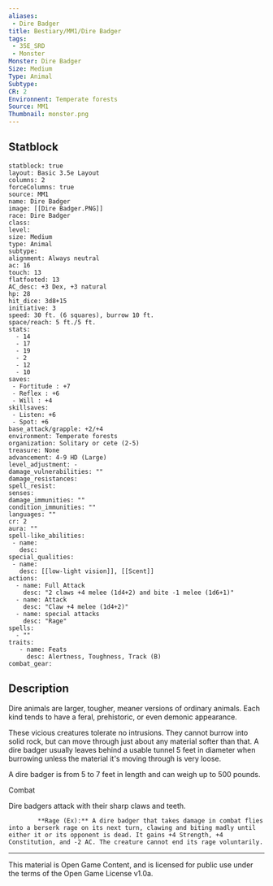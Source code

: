 ```yaml
---
aliases:
 - Dire Badger
title: Bestiary/MM1/Dire Badger
tags: 
 - 35E_SRD
 - Monster
Monster: Dire Badger
Size: Medium
Type: Animal
Subtype: 
CR: 2
Environnent: Temperate forests
Source: MM1
Thumbnail: monster.png
---
```


## Statblock

```statblock
statblock: true
layout: Basic 3.5e Layout
columns: 2
forceColumns: true
source: MM1 
name: Dire Badger
image: [[Dire Badger.PNG]]
race: Dire Badger
class: 
level: 
size: Medium
type: Animal
subtype: 
alignment: Always neutral
ac: 16
touch: 13
flatfooted: 13
AC_desc: +3 Dex, +3 natural
hp: 28
hit_dice: 3d8+15
initiative: 3
speed: 30 ft. (6 squares), burrow 10 ft.
space/reach: 5 ft./5 ft.
stats:
  - 14
  - 17
  - 19
  - 2
  - 12
  - 10
saves:
 - Fortitude : +7
 - Reflex : +6
 - Will : +4
skillsaves:
 - Listen: +6
 - Spot: +6
base_attack/grapple: +2/+4
environment: Temperate forests
organization: Solitary or cete (2-5)
treasure: None
advancement: 4-9 HD (Large)
level_adjustment: -
damage_vulnerabilities: ""
damage_resistances: 
spell_resist: 
senses: 
damage_immunities: ""
condition_immunities: ""
languages: ""
cr: 2
aura: ""
spell-like_abilities:
 - name: 
   desc: 
special_qualities:
 - name:
   desc: [[low-light vision]], [[Scent]]
actions:
  - name: Full Attack
    desc: "2 claws +4 melee (1d4+2) and bite -1 melee (1d6+1)"
  - name: Attack
    desc: "Claw +4 melee (1d4+2)"
  - name: special attacks
    desc: "Rage"
spells:
  - ""
traits:
   - name: Feats
     desc: Alertness, Toughness, Track (B)
combat_gear:  
```

## Description



Dire animals are larger, tougher, meaner versions of ordinary animals. Each kind tends to have a feral, prehistoric, or even demonic appearance.

These vicious creatures tolerate no intrusions. They cannot burrow into solid rock, but can move through just about any material softer than that. A dire badger usually leaves behind a usable tunnel 5 feet in diameter when burrowing unless the material it's moving through is very loose.

A dire badger is from 5 to 7 feet in length and can weigh up to 500 pounds.

Combat

Dire badgers attack with their sharp claws and teeth.


            **Rage (Ex):** A dire badger that takes damage in combat flies into a berserk rage on its next turn, clawing and biting madly until either it or its opponent is dead. It gains +4 Strength, +4 Constitution, and -2 AC. The creature cannot end its rage voluntarily.

---

This material is Open Game Content, and is licensed for public use under the terms of the Open Game License v1.0a.
